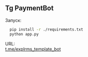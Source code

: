 ## Tg PaymentBot

Запуск:

```bash
  pip install -r ./requirements.txt
  python app.py
```
URL:\
[t.me/explrms_template_bot](t.me/explrms_template_bot)
